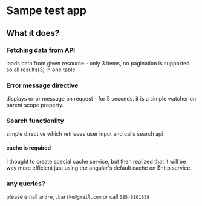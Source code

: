 # Sampe test app

## What it does?

### Fetching data from API
loads data from given resource - only 3 items, no pagination is supported so all results(3) in one table

### Error message directive
displays error message on request - for 5 seconds.
it is a simple watcher on parent scope property.

### Search functionlity
simple directive which retrieves user input and calls search api

#### cache is required
I thought to create special cache service, but then realized that it will be way more efficient
just using the angular's default cache on $http service.

### any queries?
please email `andrej.bartko@gmail.com`
or call `085-8101638`

